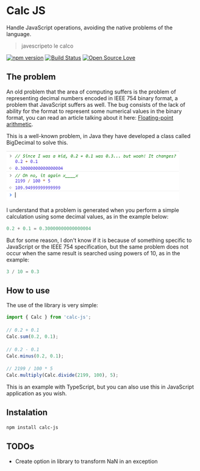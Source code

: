 # Calc JS
Handle JavaScript operations, avoiding the native problems of the language.
> javescripeto le calco

[![npm version](https://badge.fury.io/js/calc-js.svg)](https://badge.fury.io/js/calc-js)
[![Build Status](https://travis-ci.org/lordazzi/calc-js.svg?branch=master)](https://travis-ci.org/lordazzi/calc-js)
[![Open Source Love](https://badges.frapsoft.com/os/mit/mit.svg?v=102)](https://github.com/lordazzi/calc-js/blob/documentation/LICENSE)

## The problem
An old problem that the area of computing suffers is the problem of representing decimal numbers encoded in IEEE 754 binary format, a problem that JavaScript suffers as well.
The bug consists of the lack of ability for the format to represent some numerical values in the binary format, you can read an article talking about it here:  [Floating-point arithmetic](https://en.wikipedia.org/wiki/Floating-point_arithmetic#Floating-point_numbers).

This is a well-known problem, in Java they have developed a class called BigDecimal to solve this.

![Error example](docs/problem.png)

I understand that a problem is generated when you perform a simple calculation using some decimal values, as in the example below:
```javascript
0.2 + 0.1 = 0.30000000000000004
```

But for some reason, I don't know if it is because of something specific to JavaScript or the IEEE 754 specification, but the same problem does not occur when the same result is searched using powers of 10, as in the example:
```javascript
3 / 10 = 0.3
```

## How to use
The use of the library is very simple:

```typescript
import { Calc } from 'calc-js';

// 0.2 + 0.1
Calc.sum(0.2, 0.1);

// 0.2 - 0.1
Calc.minus(0.2, 0.1);

// 2199 / 100 * 5
Calc.multiply(Calc.divide(2199, 100), 5);
```

This is an example with TypeScript, but you can also use this in JavaScript application as you wish.

## Instalation
```sh
npm install calc-js
```

## TODOs
- Create option in library to transform NaN in an exception

